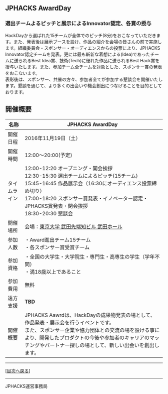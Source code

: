 ## JPHACKS AwardDay
### 選出チームよるピッチと展示によるInnovator認定、各賞の授与
HackDayから選ばれた15チームが全体でのピッチ(8分)をおこなっていただきます。また、発表後は展示ブースを設け、作品の紹介を会場の皆さんの前で実施します。組織委員会・スポンサー・オーディエンスからの投票により、JPHACKS Innovator認定チームを発表。更には最も斬新な着想による(Idea)であったチームに送られるBest Idea賞、技術(Tech)に優れた作品に送られるBest Hack賞を授与いたします。また、参加チーム全チームを対象とした、スポンサー賞の発表をおこないます。  
表彰後は、スポンサー、共催の方々、参加者全てが参加する懇談会を開催いたします。懇談を通じて、より多くの出会いや機会創出につなげることを目的としております。

## 開催概要
|名称|JPHACKS AwardDay|
|---|---|
|開催日程|2016年11月19日（土）|
|開催時間|12:00〜20:00(予定)|
|タイムライン|12:00-12:20	オープニング・開会挨拶<br>12:30-15:30  選出チームによるピッチ(15チーム)<br>15:45-16:45  作品展示会（16:30にオーディエンス投票締め切り）<br>17:00-18:20  スポンサー賞発表・イノベーター認定・JPHACKS賞発表・閉会挨拶<br>18:30-20:30	懇談会<br>|
|開催場所|会場：[東京大学 武田先端知ビル 武田ホール](http://www.u-tokyo.ac.jp/campusmap/cam01_04_16_j.html)|
|参加人数|・Award進出チーム15チーム<br>・各スポンサー賞受賞チーム|
|参加資格|・全国の大学生・大学院生・専門生・高専生の学生（学年不問）<br>・満18歳以上であること|
|参加費用|無料|
|遠方支援|**TBD**|
|開催概要|JPHACKS Aawrdは、HackDayの成果物発表の場として、作品発表・展示会を行うイベントです。<br>また、スポンサー企業や協力団体との交流の場を設ける事により、開発したプロダクトの今後や参加者のキャリアのマッチングやパートナー探しの場として、新しい出会いを創出します。|


--------------
[[目次へ戻る](../README.md)]

----
JPHACKS運営事務局
